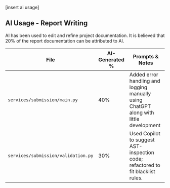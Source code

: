 [insert ai usage]

## AI Usage - Report Writing 
AI has been used to edit and refine project documentation. It is believed that 20% of the report documentation can be attributed to AI. 




| File         | AI-Generated % | Prompts & Notes                                      |
|--------------|----------------|------------------------------------------------------|
| `services/submission/main.py`  | 40%            | Added error handling and logging manually using ChatGPT along with little development |
| `services/submission/validation.py`| 30%            | Used Copilot to suggest AST-inspection code; refactored to fit blacklist rules.|
